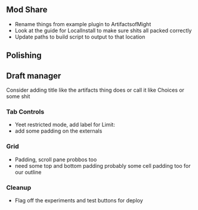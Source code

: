 ## Mod Share

- Rename things from example plugin to ArtifactsofMight
- Look at the guide for LocalInstall to make sure shits all packed correctly
- Update paths to build script to output to that location



## Polishing

## Draft manager

Consider adding title like the artifacts thing does or call it like Choices or some shit


### Tab Controls

- Yeet restricted mode, add label for Limit: 
- add some padding on the externals


### Grid

- Padding, scroll pane probbos too
- need some top and bottom padding probably some cell padding too for our outline


### Cleanup

- Flag off the experiments and test buttons for deploy